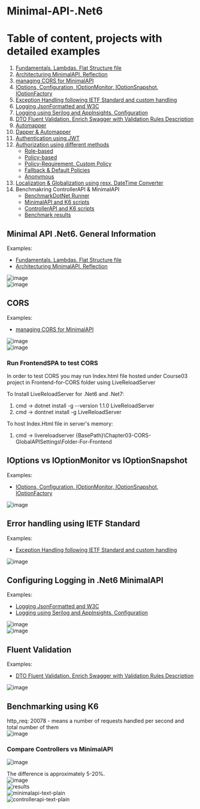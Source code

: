 # Minimal-API-.Net6
# Table of content, projects with detailed examples
1. [Fundamentals. Lambdas. Flat Structure file](https://github.com/Glareone/Minimal-API-.Net6/blob/main/Chapters/MinimalAPI/Chapter01/Program.cs)  
2. [Architecturing MinimalAPI. Reflection](https://github.com/Glareone/Minimal-API-.Net6/blob/main/Chapters/MinimalAPI/Chapter02/Chapter02-Architecturing-minimal-api/PeopleHelper.cs)  
3. [managing CORS for MinimalAPI](https://github.com/Glareone/Minimal-API-.Net6/blob/main/Chapters/MinimalAPI/Chapter03-CORS-GlobalAPISettings/Program.cs)  
4. [IOptions, Configuration, IOptionMonitor, IOptionSnapshot, IOptionFactory](https://github.com/Glareone/Minimal-API-.Net6/tree/main/Chapters/MinimalAPI/Chapter03-CORS-GlobalAPISettings/Options)  
5. [Exception Handling following IETF Standard and custom handling](https://github.com/Glareone/Minimal-API-.Net6/tree/main/Chapters/MinimalAPI/Chapter04-ExceptionHandling)
6. [Logging JsonFormatted and W3C](https://github.com/Glareone/Minimal-API-.Net6/blob/main/Chapters/MinimalAPI/Chapter05-Logging/Program.cs)  
7. [Logging using Serilog and AppInsights. Configuration](https://github.com/Glareone/Minimal-API-.Net6/blob/main/Chapters/MinimalAPI/Chapter05-Logging-Serilog/appsettings.json)
8. [DTO Fluent Validation. Enrich Swagger with Validation Rules Description](https://github.com/Glareone/Minimal-API-.Net6/tree/main/Chapters/MinimalAPI/Chapter06-Model-FluentValidation)
9. [Automapper](https://github.com/Glareone/Minimal-API-.Net6/tree/main/Chapters/MinimalAPI/Chapter07-Mapping-AutoMapper)  
10. [Dapper & Automapper](https://github.com/Glareone/Minimal-API-.Net6/tree/main/Chapters/MinimalAPI/Chapter08-Dapper)
11. [Authentication using JWT](https://github.com/Glareone/Minimal-API-.Net6/tree/main/Chapters/MinimalAPI/Chapter09-Authentication)
12. [Authorization using different methods](https://github.com/Glareone/Minimal-API-.Net6/tree/main/Chapters/MinimalAPI/Chapter09-Authentication-AuthorizationClaims)
    - [Role-based](https://github.com/Glareone/Minimal-API-.Net6/blob/main/Chapters/MinimalAPI/Chapter09-Authentication-AuthorizationClaims/MapHelper/RoleBasedAdminEndpointHelper.cs)
    - [Policy-based](https://github.com/Glareone/Minimal-API-.Net6/blob/main/Chapters/MinimalAPI/Chapter09-Authentication-AuthorizationClaims/MapHelper/PolicyBasedEndpointHelper.cs)
    - [Policy-Requirement. Custom Policy](https://github.com/Glareone/Minimal-API-.Net6/blob/main/Chapters/MinimalAPI/Chapter09-Authentication-AuthorizationClaims/MapHelper/PolicyRequirementProtectedEndpointHelper.cs)
    - [Fallback & Default Policies](https://github.com/Glareone/Minimal-API-.Net6/blob/main/Chapters/MinimalAPI/Chapter09-Authentication-AuthorizationClaims/Program.cs#L66)
    - [Anonymous](https://github.com/Glareone/Minimal-API-.Net6/blob/main/Chapters/MinimalAPI/Chapter09-Authentication-AuthorizationClaims/MapHelper/AnonymousEndpoints.cs)  
13. [Localization & Globalization using resx. DateTime Converter](https://github.com/Glareone/Minimal-API-.Net6/tree/main/Chapters/MinimalAPI/Chapter10-localization)
14. Benchmakring ControllerAPI & MinimalAPI
    - [BenchmarkDotNet Runner](https://github.com/Glareone/Minimal-API-.Net6/tree/main/Chapters/MinimalAPI/Chapter11-BenchmarkDotNet-Runner-forAPI)  
    - [MinimalAPI and K6 scripts](https://github.com/Glareone/Minimal-API-.Net6/tree/main/Chapters/MinimalAPI/Chapter11-Performance-Benchmark-K6-BenchmarkDotNet)  
    - [ControllerAPI and K6 scripts](https://github.com/Glareone/Minimal-API-.Net6/tree/main/Chapters/MinimalAPI/Chapter11-2-Controllers-K6-BenchmarkDotNet)  
    - [Benchmark results](https://github.com/Glareone/Minimal-API-.Net6/tree/main/Chapters/MinimalAPI/Chapter11-Performance-Benchmark-K6-BenchmarkDotNet/BenchmarkDotNet-Results)  

## Minimal API .Net6. General Information
Examples: 
  - [Fundamentals. Lambdas. Flat Structure file](https://github.com/Glareone/Minimal-API-.Net6/blob/main/Chapters/MinimalAPI/Chapter01/Program.cs)  
  - [Architecturing MinimalAPI. Reflection](https://github.com/Glareone/Minimal-API-.Net6/blob/main/Chapters/MinimalAPI/Chapter02/Chapter02-Architecturing-minimal-api/PeopleHelper.cs)    

![image](https://user-images.githubusercontent.com/4239376/196035107-49334f65-f835-4a60-af10-e27af4548b96.png)  
![image](https://github.com/Glareone/Minimal-API-.Net6/assets/4239376/f0391bed-e78d-4d20-9212-85e386abfdb3)  

## CORS
Examples:
  - [managing CORS for MinimalAPI](https://github.com/Glareone/Minimal-API-.Net6/blob/main/Chapters/MinimalAPI/Chapter03-CORS-GlobalAPISettings/Program.cs)

![image](https://github.com/Glareone/Minimal-API-.Net6/assets/4239376/f916de7f-61a6-45db-a09f-a75f4bd06768)  
![image](https://github.com/Glareone/Minimal-API-.Net6/assets/4239376/37dc9ea4-d702-4f9c-a745-4c4e6938024e)
### Run FrontendSPA to test CORS
In order to test CORS you may run Index.html file hosted under Course03 project in Frontend-for-CORS folder using LiveReloadServer

To Install LiveReloadServer for .Net6 and .Net7: 
1. cmd -> dotnet install -g --version 1.1.0 LiveReloadServer
2. cmd -> dontnet install -g LiveReloadServer

To host Index.Html file in server's memory:
1. cmd -> livereloadserver {BasePath}\Chapter03-CORS-GlobalAPISettings\Folder-For-Frontend


## IOptions vs IOptionMonitor vs IOptionSnapshot
Examples:
  - [IOptions, Configuration, IOptionMonitor, IOptionSnapshot, IOptionFactory](https://github.com/Glareone/Minimal-API-.Net6/tree/main/Chapters/MinimalAPI/Chapter03-CORS-GlobalAPISettings/Options)

![image](https://github.com/Glareone/Minimal-API-.Net6/assets/4239376/06ab9e0b-4bac-4712-bf90-78eb0c6b9890)

## Error handling using IETF Standard
Examples:
  - [Exception Handling following IETF Standard and custom handling](https://github.com/Glareone/Minimal-API-.Net6/tree/main/Chapters/MinimalAPI/Chapter04-ExceptionHandling)

![image](https://github.com/Glareone/Minimal-API-.Net6/assets/4239376/594e95f7-32ac-4be4-a09b-4840a29022f7)

## Configuring Logging in .Net6 MinimalAPI
Examples:
  - [Logging JsonFormatted and W3C](https://github.com/Glareone/Minimal-API-.Net6/blob/main/Chapters/MinimalAPI/Chapter05-Logging/Program.cs)  
  - [Logging using Serilog and AppInsights. Configuration](https://github.com/Glareone/Minimal-API-.Net6/blob/main/Chapters/MinimalAPI/Chapter05-Logging-Serilog/appsettings.json)

![image](https://github.com/Glareone/Minimal-API-.Net6/assets/4239376/d7408bbf-d584-4f7b-84bb-ff44d2ea0d0c)  
![image](https://github.com/Glareone/Minimal-API-.Net6/assets/4239376/1fb6498e-cab9-406b-bcfa-256a93a5662b)  

## Fluent Validation
Examples:
  - [DTO Fluent Validation. Enrich Swagger with Validation Rules Description](https://github.com/Glareone/Minimal-API-.Net6/tree/main/Chapters/MinimalAPI/Chapter06-Model-FluentValidation)  

![image](https://github.com/Glareone/Minimal-API-.Net6/assets/4239376/43290abf-a299-4ab8-a0ed-f0a4e94cdc8f)

## Benchmarking using K6
http_req: 20078 - means a number of requests handled per second and total number of them  
![image](https://github.com/Glareone/Minimal-API-.Net6/assets/4239376/bd08bb64-3aa3-4e52-995f-256f30e17c27)    

### Compare Controllers vs MinimalAPI
![image](https://github.com/Glareone/Minimal-API-.Net6/assets/4239376/f5bb6c27-50e1-4a28-ba3d-87cdcccbd689)  
  
The difference is approximately 5-20%.  
![image](https://github.com/Glareone/Minimal-API-.Net6/assets/4239376/8bf55092-e83c-4b0d-a0c0-600ece565836)  
![results](https://github.com/Glareone/Minimal-API-.Net6/assets/4239376/0c687bfe-1bcc-4258-99a6-7b8b1280207a)  
![minimalapi-text-plain](https://github.com/Glareone/Minimal-API-.Net6/assets/4239376/7cdc68ca-eae3-4673-94ab-388c4069009a)  
![controllerapi-text-plain](https://github.com/Glareone/Minimal-API-.Net6/assets/4239376/45084825-6a1d-467a-bbc9-98c5e8cca4d6)  




